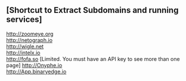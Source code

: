 [Shortcut to Extract Subdomains and running services]
---
http://zoomeye.org<br>
http://netograph.io<br>
http://wigle.net<br>
http://intelx.io<br>
http://fofa.so [Limited. You must have an API key to see more than one page]
http://Onyphe.io<br>
http://App.binaryedge.io<br>
